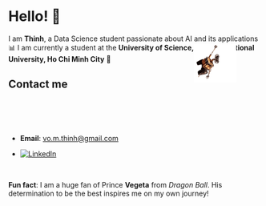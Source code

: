 # Hello! 👋

I am **Thinh**, a Data Science student passionate about AI and its applications 📊
I am currently a student at the **University of Science, Vietnam National University, Ho Chi Minh City** **🔬**

## Contact me
- **Email**: vo.m.thinh@gmail.com<img src="assets/walle.gif" alt="Wall-E hanging around" width="85" style="position:relative; top:-110px; left:150px; margin; vertical-align:bottom; margin-bottom:10px">
  
-  [![LinkedIn](https://img.shields.io/badge/LinkedIn-ThinhVoMinh-blue?style=flat&logo=linkedin)](https://www.linkedin.com/in/vmthinh)    

<br>

**Fun fact**: I am a huge fan of Prince **Vegeta** from *Dragon Ball*. His determination to be the best inspires me on my own journey!